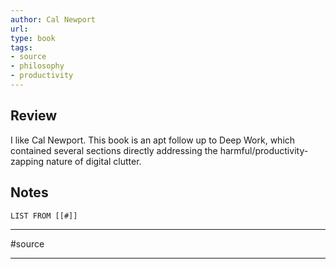 ```yaml
---
author: Cal Newport
url: 
type: book 
tags: 
- source
- philosophy
- productivity
---
```

## Review
I like Cal Newport. This book is an apt follow up to Deep Work, which contained several sections directly addressing the harmful/productivity-zapping nature of digital clutter.

## Notes
```dataview
LIST FROM [[#]]
```

---
#source 

---
